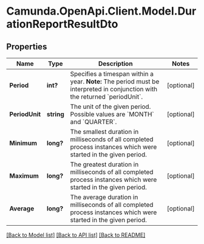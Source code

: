 # Camunda.OpenApi.Client.Model.DurationReportResultDto

## Properties

Name | Type | Description | Notes
------------ | ------------- | ------------- | -------------
**Period** | **int?** | Specifies a timespan within a year. **Note:** The period must be interpreted in conjunction with the returned &#x60;periodUnit&#x60;. | [optional] 
**PeriodUnit** | **string** | The unit of the given period. Possible values are &#x60;MONTH&#x60; and &#x60;QUARTER&#x60;. | [optional] 
**Minimum** | **long?** | The smallest duration in milliseconds of all completed process instances which were started in the given period. | [optional] 
**Maximum** | **long?** | The greatest duration in milliseconds of all completed process instances which were started in the given period. | [optional] 
**Average** | **long?** | The average duration in milliseconds of all completed process instances which were started in the given period. | [optional] 

[[Back to Model list]](../README.md#documentation-for-models) [[Back to API list]](../README.md#documentation-for-api-endpoints) [[Back to README]](../README.md)

